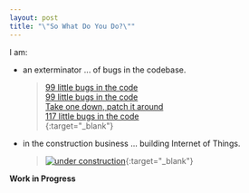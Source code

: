 ```yaml
---
layout: post
title: "\"So What Do You Do?\""
---
```


I am:

* an exterminator ... of bugs in the codebase.

    > [99 little bugs in the code<br>
       99 little bugs in the code<br>
       Take one down, patch it around<br>
       117 little bugs in the code<br>
      ](https://twitter.com/irqed/status/358212928404586498){:target="_blank"}

* in the construction business ... building Internet of Things.

    > [![under construction](http://i.imgur.com/sJpc0hV.gif)](http://code.divshot.com/geo-bootstrap/){:target="_blank"}

**Work in Progress**
